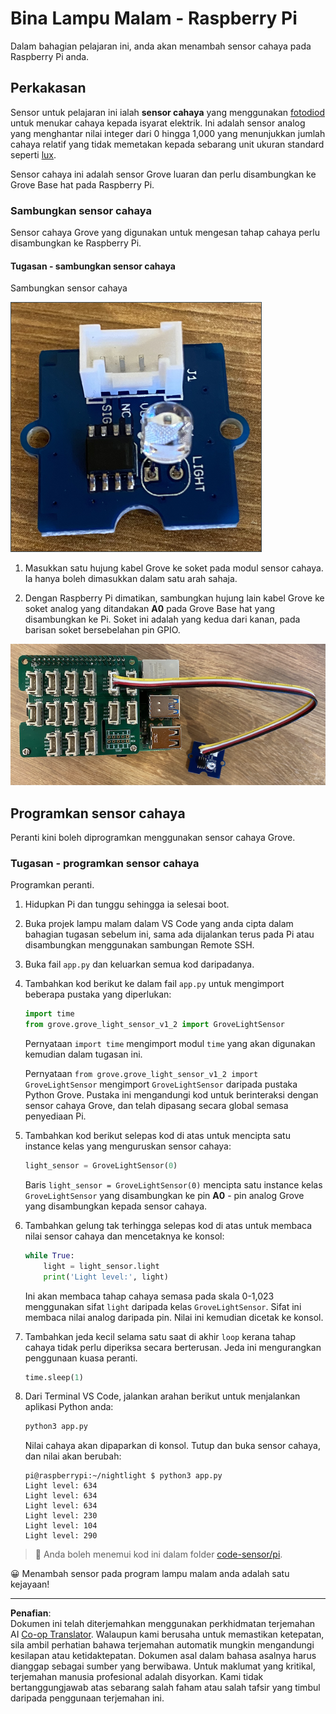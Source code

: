 <!--
CO_OP_TRANSLATOR_METADATA:
{
  "original_hash": "ea733bd0cdf2479e082373f765a08678",
  "translation_date": "2025-08-27T22:24:40+00:00",
  "source_file": "1-getting-started/lessons/3-sensors-and-actuators/pi-sensor.md",
  "language_code": "ms"
}
-->
# Bina Lampu Malam - Raspberry Pi

Dalam bahagian pelajaran ini, anda akan menambah sensor cahaya pada Raspberry Pi anda.

## Perkakasan

Sensor untuk pelajaran ini ialah **sensor cahaya** yang menggunakan [fotodiod](https://wikipedia.org/wiki/Photodiode) untuk menukar cahaya kepada isyarat elektrik. Ini adalah sensor analog yang menghantar nilai integer dari 0 hingga 1,000 yang menunjukkan jumlah cahaya relatif yang tidak memetakan kepada sebarang unit ukuran standard seperti [lux](https://wikipedia.org/wiki/Lux).

Sensor cahaya ini adalah sensor Grove luaran dan perlu disambungkan ke Grove Base hat pada Raspberry Pi.

### Sambungkan sensor cahaya

Sensor cahaya Grove yang digunakan untuk mengesan tahap cahaya perlu disambungkan ke Raspberry Pi.

#### Tugasan - sambungkan sensor cahaya

Sambungkan sensor cahaya

![Sensor cahaya Grove](../../../../../translated_images/grove-light-sensor.b8127b7c434e632d6bcdb57587a14e9ef69a268a22df95d08628f62b8fa5505c.ms.png)

1. Masukkan satu hujung kabel Grove ke soket pada modul sensor cahaya. Ia hanya boleh dimasukkan dalam satu arah sahaja.

1. Dengan Raspberry Pi dimatikan, sambungkan hujung lain kabel Grove ke soket analog yang ditandakan **A0** pada Grove Base hat yang disambungkan ke Pi. Soket ini adalah yang kedua dari kanan, pada barisan soket bersebelahan pin GPIO.

![Sensor cahaya Grove disambungkan ke soket A0](../../../../../translated_images/pi-light-sensor.66cc1e31fa48cd7d5f23400d4b2119aa41508275cb7c778053a7923b4e972d7e.ms.png)

## Programkan sensor cahaya

Peranti kini boleh diprogramkan menggunakan sensor cahaya Grove.

### Tugasan - programkan sensor cahaya

Programkan peranti.

1. Hidupkan Pi dan tunggu sehingga ia selesai boot.

1. Buka projek lampu malam dalam VS Code yang anda cipta dalam bahagian tugasan sebelum ini, sama ada dijalankan terus pada Pi atau disambungkan menggunakan sambungan Remote SSH.

1. Buka fail `app.py` dan keluarkan semua kod daripadanya.

1. Tambahkan kod berikut ke dalam fail `app.py` untuk mengimport beberapa pustaka yang diperlukan:

    ```python
    import time
    from grove.grove_light_sensor_v1_2 import GroveLightSensor
    ```

    Pernyataan `import time` mengimport modul `time` yang akan digunakan kemudian dalam tugasan ini.

    Pernyataan `from grove.grove_light_sensor_v1_2 import GroveLightSensor` mengimport `GroveLightSensor` daripada pustaka Python Grove. Pustaka ini mengandungi kod untuk berinteraksi dengan sensor cahaya Grove, dan telah dipasang secara global semasa penyediaan Pi.

1. Tambahkan kod berikut selepas kod di atas untuk mencipta satu instance kelas yang menguruskan sensor cahaya:

    ```python
    light_sensor = GroveLightSensor(0)
    ```

    Baris `light_sensor = GroveLightSensor(0)` mencipta satu instance kelas `GroveLightSensor` yang disambungkan ke pin **A0** - pin analog Grove yang disambungkan kepada sensor cahaya.

1. Tambahkan gelung tak terhingga selepas kod di atas untuk membaca nilai sensor cahaya dan mencetaknya ke konsol:

    ```python
    while True:
        light = light_sensor.light
        print('Light level:', light)
    ```

    Ini akan membaca tahap cahaya semasa pada skala 0-1,023 menggunakan sifat `light` daripada kelas `GroveLightSensor`. Sifat ini membaca nilai analog daripada pin. Nilai ini kemudian dicetak ke konsol.

1. Tambahkan jeda kecil selama satu saat di akhir `loop` kerana tahap cahaya tidak perlu diperiksa secara berterusan. Jeda ini mengurangkan penggunaan kuasa peranti.

    ```python
    time.sleep(1)
    ```

1. Dari Terminal VS Code, jalankan arahan berikut untuk menjalankan aplikasi Python anda:

    ```sh
    python3 app.py
    ```

    Nilai cahaya akan dipaparkan di konsol. Tutup dan buka sensor cahaya, dan nilai akan berubah:

    ```output
    pi@raspberrypi:~/nightlight $ python3 app.py 
    Light level: 634
    Light level: 634
    Light level: 634
    Light level: 230
    Light level: 104
    Light level: 290
    ```

> 💁 Anda boleh menemui kod ini dalam folder [code-sensor/pi](../../../../../1-getting-started/lessons/3-sensors-and-actuators/code-sensor/pi).

😀 Menambah sensor pada program lampu malam anda adalah satu kejayaan!

---

**Penafian**:  
Dokumen ini telah diterjemahkan menggunakan perkhidmatan terjemahan AI [Co-op Translator](https://github.com/Azure/co-op-translator). Walaupun kami berusaha untuk memastikan ketepatan, sila ambil perhatian bahawa terjemahan automatik mungkin mengandungi kesilapan atau ketidaktepatan. Dokumen asal dalam bahasa asalnya harus dianggap sebagai sumber yang berwibawa. Untuk maklumat yang kritikal, terjemahan manusia profesional adalah disyorkan. Kami tidak bertanggungjawab atas sebarang salah faham atau salah tafsir yang timbul daripada penggunaan terjemahan ini.